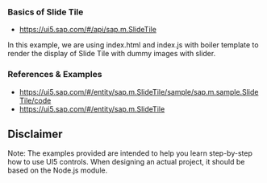 
### Basics of Slide Tile
* https://ui5.sap.com/#/api/sap.m.SlideTile

In this example, we are using index.html and index.js with boiler template to render the display of Slide Tile with dummy images with slider.


### References & Examples
* https://ui5.sap.com/#/entity/sap.m.SlideTile/sample/sap.m.sample.SlideTile/code
* https://ui5.sap.com/#/entity/sap.m.SlideTile




Disclaimer
---
Note: The examples provided are intended to help you learn step-by-step how to use UI5 controls. When designing an actual project, it should be based on the Node.js module.
